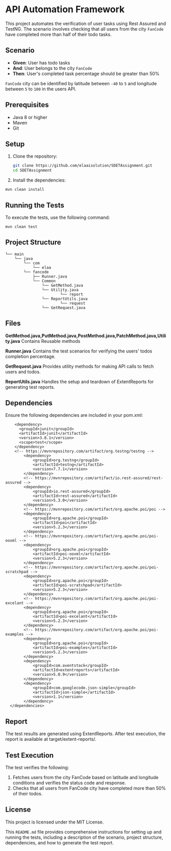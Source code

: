 # API Automation Framework

This project automates the verification of user tasks using Rest Assured and TestNG. The scenario involves checking that all users from the city `FanCode` have completed more than half of their todo tasks.

## Scenario

- **Given**: User has todo tasks
- **And**: User belongs to the city `FanCode`
- **Then**: User's completed task percentage should be greater than 50%

`FanCode` city can be identified by latitude between `-40` to `5` and longitude between `5` to `100` in the users API.

## Prerequisites

- Java 8 or higher
- Maven
- Git

## Setup

1. Clone the repository:
   ```sh
   git clone https://github.com/elaaisolution/SDETAssignment.git
   cd SDETAssignment

2. Install the dependencies:

```mvn clean install```

## Running the Tests

To execute the tests, use the following command:

```mvn clean test```

## Project Structure

```src
└── main
    └── java
        └── com
            └── elaa
		└── fancode
			├── Runner.java
			└── Common
			    └── GetMethod.java
			    └── Utility.java
                    	└── report
			    └── ReportUtils.java
                    	└── request
	 		    └── GetRequest.java
```


## Files
**GetMethod.java,PutMethod.java,PostMethod.java,PatchMethod.java,Utility.java**
Contains Reusable methods

**Runner.java**
Contains the test scenarios for verifying the users' todos completion percentage.

**GetRequest.java**
Provides utility methods for making API calls to fetch users and todos.

**ReportUtils.java**
Handles the setup and teardown of ExtentReports for generating test reports.

## Dependencies
Ensure the following dependencies are included in your pom.xml:

```<dependencies>
    <dependency>
      <groupId>junit</groupId>
      <artifactId>junit</artifactId>
      <version>3.8.1</version>
      <scope>test</scope>
    </dependency>
    <!-- https://mvnrepository.com/artifact/org.testng/testng -->
		<dependency>
			<groupId>org.testng</groupId>
			<artifactId>testng</artifactId>
			<version>7.7.1</version>
		</dependency>
		<!-- https://mvnrepository.com/artifact/io.rest-assured/rest-assured -->
		<dependency>
			<groupId>io.rest-assured</groupId>
			<artifactId>rest-assured</artifactId>
			<version>5.3.0</version>
		</dependency>
		<!-- https://mvnrepository.com/artifact/org.apache.poi/poi -->
		<dependency>
			<groupId>org.apache.poi</groupId>
			<artifactId>poi</artifactId>
			<version>5.2.3</version>
		</dependency>
		<!-- https://mvnrepository.com/artifact/org.apache.poi/poi-ooxml -->
		<dependency>
			<groupId>org.apache.poi</groupId>
			<artifactId>poi-ooxml</artifactId>
			<version>5.2.3</version>
		</dependency>
		<!-- https://mvnrepository.com/artifact/org.apache.poi/poi-scratchpad -->
		<dependency>
			<groupId>org.apache.poi</groupId>
			<artifactId>poi-scratchpad</artifactId>
			<version>5.2.3</version>
		</dependency>
		<!-- https://mvnrepository.com/artifact/org.apache.poi/poi-excelant -->
		<dependency>
			<groupId>org.apache.poi</groupId>
			<artifactId>poi-excelant</artifactId>
			<version>5.2.3</version>
		</dependency>
		<!-- https://mvnrepository.com/artifact/org.apache.poi/poi-examples -->
		<dependency>
			<groupId>org.apache.poi</groupId>
			<artifactId>poi-examples</artifactId>
			<version>5.2.3</version>
		</dependency>
		<dependency>
            <groupId>com.aventstack</groupId>
            <artifactId>extentreports</artifactId>
            <version>5.0.9</version>
        </dependency>
        <dependency>
    		<groupId>com.googlecode.json-simple</groupId>
    		<artifactId>json-simple</artifactId>
    		<version>1.1</version>
		</dependency>
  </dependencies>
  ```
## Report
The test results are generated using ExtentReports. After test execution, the report is available at target/extent-reports/.

## Test Execution
The test verifies the following:

1. Fetches users from the city FanCode based on latitude and longitude conditions and verifies the status code and response.
2. Checks that all users from FanCode city have completed more than 50% of their todos.


## License
This project is licensed under the MIT License.

This `README.md` file provides comprehensive instructions for setting up and running the tests, including a description of the scenario, project structure, dependencies, and how to generate the test report.
